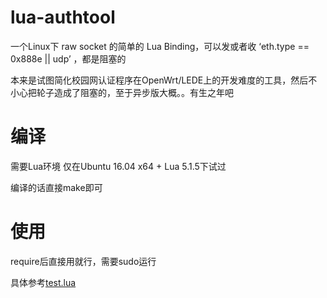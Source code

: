 # lua-authtool
一个Linux下 raw socket 的简单的 Lua Binding，可以发或者收 ‘eth.type == 0x888e || udp’ ，都是阻塞的  

本来是试图简化校园网认证程序在OpenWrt/LEDE上的开发难度的工具，然后不小心把轮子造成了阻塞的，至于异步版大概。。有生之年吧  

# 编译
需要Lua环境 仅在Ubuntu 16.04 x64 + Lua 5.1.5下试过  

编译的话直接make即可  

# 使用
require后直接用就行，需要sudo运行  

具体参考[test.lua](https://github.com/libc0607/lua-authtool/blob/master/test.lua)  
